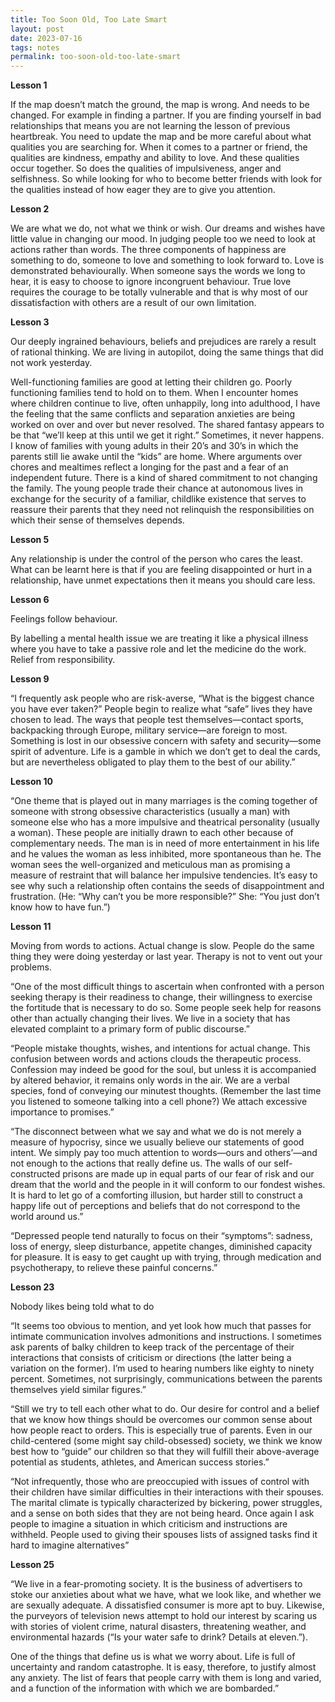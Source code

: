 ```yaml
---
title: Too Soon Old, Too Late Smart
layout: post
date: 2023-07-16
tags: notes
permalink: too-soon-old-too-late-smart
---
```

<p style="color: rgb(26, 26, 26)" class="body"><span><strong>Lesson 1</strong></span></p><p class="body"><span>If the map doesn’t match the ground, the map is wrong. And needs to be changed. For example in finding a partner. If you are finding yourself in bad relationships that means you are not learning the lesson of previous heartbreak. You need to update the map and be more careful about what qualities you are searching for. When it comes to a partner or friend, the qualities are kindness, empathy and ability to love. And these qualities occur together. So does the qualities of impulsiveness, anger and selfishness. So while looking for who to become better friends with look for the qualities instead of how eager they are to give you attention. </span></p><p class="body"><span><strong>Lesson 2</strong></span></p><p class="body"><span>We are what we do, not what we think or wish. Our dreams and wishes have little value in changing our mood. In judging people too we need to look at actions rather than words. The three components of happiness are something to do, someone to love and something to look forward to. Love is demonstrated behaviourally. When someone says the words we long to hear, it is easy to choose to ignore incongruent behaviour. True love requires the courage to be totally vulnerable and that is why most of our dissatisfaction with others are a result of our own limitation. </span></p><p class="body"><span><strong>Lesson 3</strong></span></p><p class="body"><span>Our deeply ingrained behaviours, beliefs and prejudices are rarely a result of rational thinking. We are living in autopilot, doing the same things that did not work yesterday. </span></p><p class="body"><span>Well-functioning families are good at letting their children  go. Poorly functioning families tend to hold on to them. When I encounter homes where children continue to live, often unhappily, long into adulthood, I have the feeling that the same conflicts and separation anxieties are being worked on over and over but never resolved. The shared fantasy appears to be that “we’ll keep at this until we get it right.” Sometimes, it never happens. I know of families with young adults in their 20’s and 30’s in which the parents still lie awake until the “kids” are home. Where arguments over chores and mealtimes reflect a longing for the past and a fear of an independent future. There is a kind of shared commitment to not changing the family. The young people trade their chance at autonomous lives in exchange for the security of a familiar, childlike existence that serves to reassure their parents that they need not relinquish the responsibilities on which their sense of themselves depends.</span></p><p class="body"><span><strong>Lesson 5</strong></span></p><p class="body"><span>Any relationship is under the control of the person who cares the least. What can be learnt here is that if you are feeling disappointed or hurt in a relationship, have unmet expectations then it means you should care less.</span></p><p class="body"><span><strong>Lesson 6</strong></span></p><p class="body"><span>Feelings follow behaviour. </span></p><p class="body"><span>By labelling a mental health issue we are treating it like a physical illness where you have to take a passive role and let the medicine do the work. Relief from responsibility. </span></p><p class="body"><span><strong>Lesson 9</strong></span></p><p class="body"><span>“I frequently ask people who are risk-averse, “What is the biggest chance you have ever taken?” People begin to realize what “safe” lives they have chosen to lead. The ways that people test themselves—contact sports, backpacking through Europe, military service—are foreign to most. Something is lost in our obsessive concern with safety and security—some spirit of adventure. Life is a gamble in which we don’t get to deal the cards, but are nevertheless obligated to play them to the best of our ability.”</span></p><p class="body"><span><strong>Lesson 10</strong></span></p><p class="body"><span>“One theme that is played out in many marriages is the coming together of someone with strong obsessive characteristics (usually a man) with someone else who has a more impulsive and theatrical personality (usually a woman). These people are initially drawn to each other because of complementary needs. The man is in need of more entertainment in his life and he values the woman as less inhibited, more spontaneous than he. The woman sees the well-organized and meticulous man as promising a measure of restraint that will balance her impulsive tendencies. It’s easy to see why such a relationship often contains the seeds of disappointment and frustration. (He: “Why can’t you be more responsible?” She: “You just don’t know how to have fun.”)</span></p><p class="body"><span><strong>Lesson 11</strong></span></p><p class="body"><span>Moving from words to actions. Actual change is slow. People do the same thing they were doing yesterday or last year. Therapy is not to vent out your problems. </span></p><p class="body"><span>“One of the most difficult things to ascertain when confronted with a person seeking therapy is their readiness to change, their willingness to exercise the fortitude that is necessary to do so. Some people seek help for reasons other than actually changing their lives. We live in a society that has elevated complaint to a primary form of public discourse.”</span></p><p class="body"><span>“People mistake thoughts, wishes, and intentions for actual change. This confusion between words and actions clouds the therapeutic process. Confession may indeed be good for the soul, but unless it is accompanied by altered behavior, it remains only words in the air. We are a verbal species, fond of conveying our minutest thoughts. (Remember the last time you listened to someone talking into a cell phone?) We attach excessive importance to promises.”</span></p><p class="body"><span>“The disconnect between what we say and what we do is not merely a measure of hypocrisy, since we usually believe our statements of good intent. We simply pay too much attention to words—ours and others’—and not enough to the actions that really define us. The walls of our self-constructed prisons are made up in equal parts of our fear of risk and our dream that the world and the people in it will conform to our fondest wishes. It is hard to let go of a comforting illusion, but harder still to construct a happy life out of perceptions and beliefs that do not correspond to the world around us.”</span></p><p class="body"><span>“Depressed people tend naturally to focus on their “symptoms”: sadness, loss of energy, sleep disturbance, appetite changes, diminished capacity for pleasure. It is easy to get caught up with trying, through medication and psychotherapy, to relieve these painful concerns.”</span></p><p class="body"><span><strong>Lesson 23</strong></span></p><p class="body"><span>Nobody likes being told what to do</span></p><p class="body"><span>“It seems too obvious to mention, and yet look how much that passes for intimate communication involves admonitions and instructions. I sometimes ask parents of balky children to keep track of the percentage of their interactions that consists of criticism or directions (the latter being a variation on the former). I’m used to hearing numbers like eighty to ninety percent. Sometimes, not surprisingly, communications between the parents themselves yield similar figures.”</span></p><p class="body"><span>“Still we try to tell each other what to do. Our desire for control and a belief that we know how things should be overcomes our common sense about how people react to orders. This is especially true of parents. Even in our child-centered (some might say child-obsessed) society, we think we know best how to “guide” our children so that they will fulfill their above-average potential as students, athletes, and American success stories.”</span></p><p class="body"><span>“Not infrequently, those who are preoccupied with issues of control with their children have similar difficulties in their interactions with their spouses. The marital climate is typically characterized by bickering, power struggles, and a sense on both sides that they are not being heard. Once again I ask people to imagine a situation in which criticism and instructions are withheld. People used to giving their spouses lists of assigned tasks find it hard to imagine alternatives”</span></p><p class="body"><span><strong>Lesson 25</strong></span></p><p class="body"><span>“We live in a fear-promoting society. It is the business of advertisers to stoke our anxieties about what we have, what we look like, and whether we are sexually adequate. A dissatisfied consumer is more apt to buy. Likewise, the purveyors of television news attempt to hold our interest by scaring us with stories of violent crime, natural disasters, threatening weather, and environmental hazards (“Is your water safe to drink? Details at eleven.”).</span></p><p class="body"><span>One of the things that define us is what we worry about. Life is full of uncertainty and random catastrophe. It is easy, therefore, to justify almost any anxiety. The list of fears that people carry with them is long and varied, and a function of the information with which we are bombarded.”</span></p><p class="body"></p>